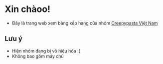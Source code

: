 # Xin chàoo!
- Đây là trang web xem bảng xếp hạng của nhóm [Creepypasta Việt Nam](https://facebook.com/groups/creepypasta.vn)
## Lưu ý
- Hiện nhóm đang bị vô hiệu hóa :(
- Không bao gồm máy chủ
